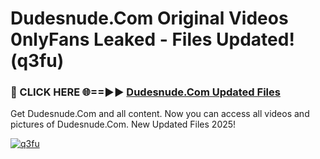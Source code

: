 # Dudesnude.Com Original Videos 0nlyFans Leaked - Files Updated! (q3fu)

<h3>🔴 CLICK HERE 🌐==►► <a href="https://tinyurl.com/y5r63du9" rel="nofollow">Dudesnude.Com Updated Files</a></h3>

Get Dudesnude.Com and all content. Now you can access all videos and pictures of Dudesnude.Com. New Updated Files 2025!

[![q3fu](https://i.imgur.com/UVo9nyh.gif)](https://tinyurl.com/y5r63du9)